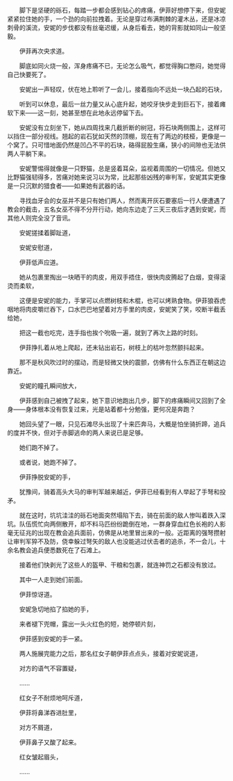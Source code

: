 　　脚下是坚硬的砾石，每踏一步都会感到钻心的疼痛，伊菲好想停下来，但安妮紧紧拉住她的手，一个劲的向前拉拽着。无论是穿过布满荆棘的灌木丛，还是冰凉刺骨的溪流，安妮的步伐都没有丝毫迟缓，从身后看去，她的背影就如同山一般坚毅。

　　伊菲再次央求道。

　　脚底如同火烧一般，浑身疼痛不已，无论怎么吸气，都觉得胸口憋闷，她觉得自己快要死了。

　　安妮出一声轻叹，伏在地上聆听了一会儿，接着指向不远处一块凸起的石块，

　　听到可以休息，最后一丝力量又从心底升起，她咬牙快步走到巨石下，接着瘫软下来——这一刻，她甚至想在此地永远停留下去。

　　安妮没有立刻坐下，她从四周找来几截折断的树冠，将石块两侧围上，这样可以挡住一部分视线。翘起的岩石犹如天然的顶棚，现在有了两边的枝桠，更像是一个窝了。只可惜地面仍然是凹凸不平的石块，硌得屁股生痛，狭小的间隙也无法供两人平躺下来。

　　安妮警惕得就像是一只野猫，总是竖着耳朵，监视着周围的一切情况。但她又比野猫强韧得多，苦痛对她来说习以为常，比起那些凶残的审判军，安妮其实更像是一只沉默的猎食者——如果她有武器的话。

　　寻找血牙会的女巫并不是只有她们两人，然而离开灰石要塞后一行人便遭遇了教会的截击，五名女巫不得不分开行动，她向东边走了三天三夜后才遇到安妮，而其他人则完全没了音讯。

　　安妮搓揉着脚趾道，

　　安妮安慰道，

　　伊菲低声应道。

　　她从包裹里掏出一块晒干的肉皮，用双手捂住，很快肉皮腾起了白烟，变得滚烫而柔软，

　　这便是安妮的能力，手掌可以点燃树枝和木棍，也可以烤熟食物。伊菲狼吞虎咽地将肉皮嚼烂吞下，口水巴巴地望着对方手里的肉皮，安妮笑了笑，咬断半截丢给她，

　　把这一截也吃完，连手指也挨个吮吸一遍，就到了再次上路的时刻。

　　伊菲挣扎着从地上爬起，还未钻出岩石，树枝上的枯叶忽然颤抖起来。

　　那不是秋风吹过时的摆动，而是轻微又快的震颤，仿佛有什么东西正在朝这边靠近。

　　安妮的瞳孔瞬间放大，

　　伊菲感到自己被拽了起来，她下意识地跑出几步，脚下的疼痛瞬间又回到了全身——身体根本没有恢复过来，光是站着都十分勉强，更何况是奔跑？

　　她回头望了一眼，只见石滩尽头出现了十来匹奔马，大概是怕坐骑折蹄，追兵的度并不快，但对于赤脚逃命的两人来说已是足够。

　　她们跑不掉了。

　　或者说，她跑不掉了。

　　伊菲挣脱安妮的手，

　　犹豫间，骑着高头大马的审判军越来越近，伊菲已经看到有人举起了手弩和投矛。

　　就在这时，坑坑洼洼的砾石地面突然塌陷下去，骑在前面的敌人惨叫着跌入深坑。队伍慌忙向两侧散开，却不料马匹纷纷跪倒在地，一群身穿血红色长袍的人影毫无征兆的出现在教会追兵面前，仿佛是从地里冒出来的一般。近距离的强弩攒射让审判军猝不及防，侥幸躲过弩矢的敌人也没能逃过伏击者的追杀，不一会儿，十余名教会追兵便悉数死在了石滩上。

　　接着他们快剥光了这些人的盔甲、干粮和包裹，就连神罚之石都没有放过。

　　其中一人走到她们前面。

　　伊菲惊讶道。

　　安妮急切地掐了掐她的手，

　　来者褪下兜帽，露出一头火红色的短，她停顿片刻，

　　伊菲感到安妮的手一紧。

　　两人施展完能力之后，那名红女子朝伊菲点点头，接着对安妮说道，

　　对方的语气不容置疑，

　　……

　　红女子不耐烦地呵斥道，

　　伊菲将鼻涕吞进肚里，

　　对方不屑道，

　　伊菲鼻子又酸了起来。

　　红女皱起眉头，

　　……

　　

　　
